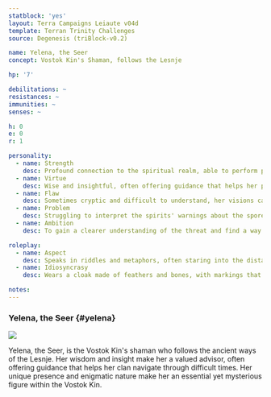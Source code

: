 ```yaml
---
statblock: 'yes'
layout: Terra Campaigns Leiaute v04d
template: Terran Trinity Challenges
source: Degenesis (triBlock-v0.2)

name: Yelena, the Seer
concept: Vostok Kin's Shaman, follows the Lesnje

hp: '7'

debilitations: ~
resistances: ~
immunities: ~
senses: ~

h: 0
e: 0
r: 1

personality:
  - name: Strength
    desc: Profound connection to the spiritual realm, able to perform powerful rituals.
  - name: Virtue
    desc: Wise and insightful, often offering guidance that helps her people.
  - name: Flaw
    desc: Sometimes cryptic and difficult to understand, her visions can be vague.
  - name: Problem
    desc: Struggling to interpret the spirits' warnings about the spore fields.
  - name: Ambition
    desc: To gain a clearer understanding of the threat and find a way to protect the clan.

roleplay:
  - name: Aspect
    desc: Speaks in riddles and metaphors, often staring into the distance as if seeing another world.
  - name: Idiosyncrasy
    desc: Wears a cloak made of feathers and bones, with markings that symbolize her spiritual journeys.

notes: 
---
```

### Yelena, the Seer {#yelena}

![](https://i.imgur.com/J9KPAaO.png)

Yelena, the Seer, is the Vostok Kin's shaman who follows the ancient ways of the Lesnje. Her wisdom and insight make her a valued advisor, often offering guidance that helps her clan navigate through difficult times. Her unique presence and enigmatic nature make her an essential yet mysterious figure within the Vostok Kin.
